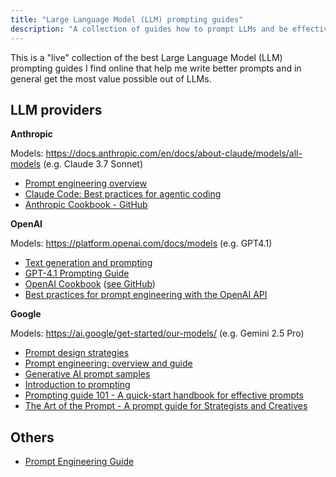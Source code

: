 ```yaml
---
title: "Large Language Model (LLM) prompting guides"
description: "A collection of guides how to prompt LLMs and be effective."
---
```


This is a "live" collection of the best Large Language Model (LLM) prompting guides I find online that help me write better prompts and in general get the most value possible out of LLMs.

## LLM providers

**Anthropic**

Models: https://docs.anthropic.com/en/docs/about-claude/models/all-models (e.g. Claude 3.7 Sonnet)

- [Prompt engineering overview](https://docs.anthropic.com/en/docs/build-with-claude/prompt-engineering/overview)
- [Claude Code: Best practices for agentic coding](https://www.anthropic.com/engineering/claude-code-best-practices)
- [Anthropic Cookbook - GitHub](https://github.com/anthropics/anthropic-cookbook)

**OpenAI**

Models: https://platform.openai.com/docs/models (e.g. GPT4.1)

- [Text generation and prompting](https://platform.openai.com/docs/guides/text)
- [GPT-4.1 Prompting Guide](https://cookbook.openai.com/examples/gpt4-1_prompting_guide)
- [OpenAI Cookbook](https://cookbook.openai.com/) ([see GitHub](https://github.com/openai/openai-cookbook))
- [Best practices for prompt engineering with the OpenAI API](https://help.openai.com/en/articles/6654000-best-practices-for-prompt-engineering-with-the-openai-api)

**Google**

Models: https://ai.google/get-started/our-models/ (e.g. Gemini 2.5 Pro)

- [Prompt design strategies](http://ai.google.dev/gemini-api/docs/prompting-strategies)
- [Prompt engineering: overview and guide](https://cloud.google.com/discover/what-is-prompt-engineering)
- [Generative AI prompt samples](https://cloud.google.com/vertex-ai/generative-ai/docs/prompt-gallery)
- [Introduction to prompting](https://cloud.google.com/vertex-ai/generative-ai/docs/learn/prompts/introduction-prompt-design)
- [Prompting guide 101 - A quick-start handbook for effective prompts](https://services.google.com/fh/files/misc/gemini-for-google-workspace-prompting-guide-101.pdf)
- [The Art of the Prompt - A prompt guide for Strategists and Creatives](https://www.thinkwithgoogle.com/documents/18466/Gemini_Prompt_Guide_for_Creatives_and_Strategists.pdf)

## Others

- [Prompt Engineering Guide](https://www.promptingguide.ai/)
